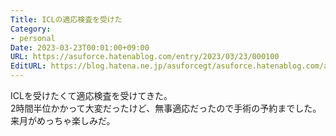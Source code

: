 ```yaml
---
Title: ICLの適応検査を受けた
Category:
- personal
Date: 2023-03-23T00:01:00+09:00
URL: https://asuforce.hatenablog.com/entry/2023/03/23/000100
EditURL: https://blog.hatena.ne.jp/asuforcegt/asuforce.hatenablog.com/atom/entry/4207112889974096957
---
```


ICLを受けたくて適応検査を受けてきた。  
2時間半位かかって大変だったけど、無事適応だったので手術の予約までした。  
来月がめっちゃ楽しみだ。  
